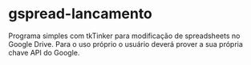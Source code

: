 # gspread-lancamento

Programa simples com tkTinker para modificação de spreadsheets no Google Drive. 
Para o uso próprio o usuário deverá prover a sua própria chave API do Google.
